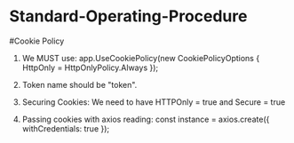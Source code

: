# Standard-Operating-Procedure

#Cookie Policy
1. We MUST use:
    app.UseCookiePolicy(new CookiePolicyOptions
    {
        HttpOnly = HttpOnlyPolicy.Always
    });

2. Token name should be "token".
3. Securing Cookies: We need to have HTTPOnly = true and Secure = true
4. Passing cookies with axios reading: 
    const instance = axios.create({
         withCredentials: true
   });
